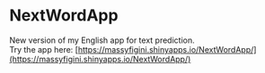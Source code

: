 # NextWordApp
New version of my English app for text prediction.  
Try the app here: [https://massyfigini.shinyapps.io/NextWordApp/](https://massyfigini.shinyapps.io/NextWordApp/)
